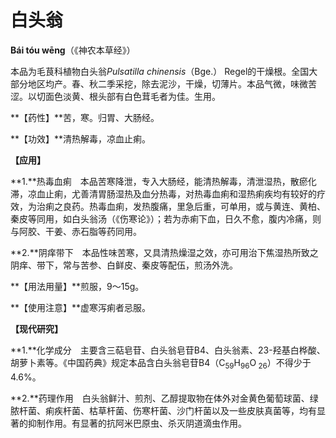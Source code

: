 # 白头翁

**Bái tóu wēng**（《神农本草经》）

本品为毛茛科植物白头翁*Pulsatilla chinensis*（Bge.） Regel的干燥根。全国大部分地区均产。春、秋二季采挖，除去泥沙，干燥，切薄片。本品气微，味微苦涩。以切面色淡黄、根头部有白色茸毛者为佳。生用。

**【药性】**苦，寒。归胃、大肠经。

**【功效】**清热解毒，凉血止痢。

**【应用】**

**1.**热毒血痢　本品苦寒降泄，专入大肠经，能清热解毒，清泄湿热，散瘀化滞，凉血止痢，尤善清胃肠湿热及血分热毒，对热毒血痢和湿热痢疾均有较好的疗效，为治痢之良药。热毒血痢，发热腹痛，里急后重，可单用，或与黄连、黄柏、秦皮等同用，如白头翁汤（《伤寒论》）；若为赤痢下血，日久不愈，腹内冷痛，则与阿胶、干姜、赤石脂等药同用。

**2.**阴痒带下　本品性味苦寒，又具清热燥湿之效，亦可用治下焦湿热所致之阴痒、带下，常与苦参、白鲜皮、秦皮等配伍，煎汤外洗。

**【用法用量】**煎服，9～15g。

**【使用注意】**虚寒泻痢者忌服。

**【现代研究】**

**1.**化学成分　主要含三萜皂苷、白头翁皂苷B4、白头翁素、23-羟基白桦酸、胡萝卜素等。《中国药典》规定本品含白头翁皂苷B4（C<sub>59</sub>H<sub>96</sub>O<sub> 26</sub>）不得少于4.6%。

**2.**药理作用　白头翁鲜汁、煎剂、乙醇提取物在体外对金黄色葡萄球菌、绿脓杆菌、痢疾杆菌、枯草杆菌、伤寒杆菌、沙门杆菌以及一些皮肤真菌等，均有显著的抑制作用。有显著的抗阿米巴原虫、杀灭阴道滴虫作用。